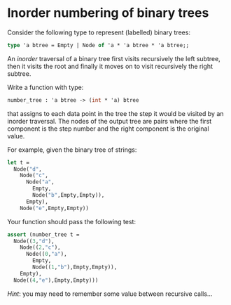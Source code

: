 # Inorder numbering of binary trees

Consider the following type to represent (labelled) binary trees:
```ocaml
type 'a btree = Empty | Node of 'a * 'a btree * 'a btree;;
```

An *inorder* traversal of a binary tree first visits recursively the left subtree, then it visits the root and finally it moves on to visit recursively the right subtree.

Write a function with type:
```ocaml
number_tree : 'a btree -> (int * 'a) btree
```
that assigns to each data point in the tree the step it would be visited by an inorder traversal. The nodes of the output tree are pairs where the first component is the step
number and the right component is the original value.

For example, given the binary tree of strings:
```ocaml
let t =
  Node("d",
    Node("c",
      Node("a",
        Empty,
        Node("b",Empty,Empty)),
      Empty),
    Node("e",Empty,Empty))
```
Your function should pass the following test:
```ocaml
assert (number_tree t =
  Node((3,"d"),
    Node((2,"c"),
      Node((0,"a"),
        Empty,
        Node((1,"b"),Empty,Empty)),
    Empty),
  Node((4,"e"),Empty,Empty)))
```
*Hint*: you may need to remember some value between recursive calls...